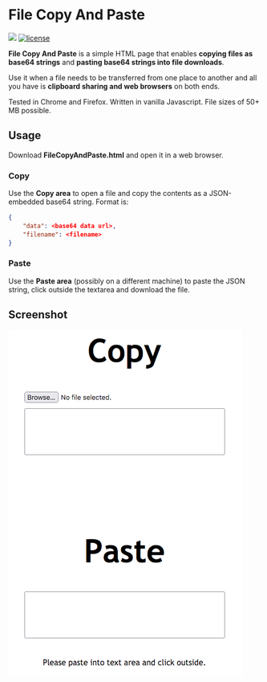# File Copy And Paste
![](https://img.shields.io/badge/lines%20of%20code-128-blue)
[![license](https://img.shields.io/badge/License-MIT-green.svg)](https://opensource.org/licenses/MIT)

**File Copy And Paste** is a simple HTML page that enables **copying files as base64 strings** and **pasting base64 strings into file downloads**.

Use it when a file needs to be transferred from one place to another and all you have is **clipboard sharing and web browsers** on both ends.

Tested in Chrome and Firefox. Written in vanilla Javascript. File sizes of 50+ MB possible.

## Usage
Download **FileCopyAndPaste.html** and open it in a web browser.

### Copy
Use the **Copy area** to open a file and copy the contents as a JSON-embedded base64 string. Format is:
```json
{
    "data": <base64 data url>,
    "filename": <filename>
}
```

### Paste
Use the **Paste area** (possibly on a different machine) to paste the JSON string, click outside the textarea and download the file.

## Screenshot
![FileCopyAndPaste.png](FileCopyAndPaste.png)